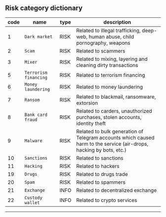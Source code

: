 ##  Risk category dictionary 

| code | name                   | type  | description                                                                                                          |
|------|------------------------|-------|----------------------------------------------------------------------------------------------------------------------|
| 1    | 	`Dark market`         | 	RISK | 	Related to illegal trafficking, deep-web, human abuse, child pornography, weapons                                   |
| 2    | 	`Scam`                | 	RISK | 	Related to scammers                                                                                                 |
| 3    | 	`Mixer`               | 	RISK | 	Related to mixing, layering and cleaning dirty transactions                                                         |
| 5    | 	`Terrorism financing` | 	RISK | 	Related to terrorism financing                                                                                      |
| 6    | 	`Money laundering`    | 	RISK | 	Related to money laundering                                                                                         |
| 7    | 	`Ransom`              | 	RISK | 	Related to blackmail, ransomware, extorsion                                                                         |
| 8    | 	`Bank card fraud`     | 	RISK | 	Related to carders, unauthorized purchases, stolen accounts, identity theft                                         |
| 9    | 	`Malware`             | 	RISK | 	Related to bulk generation of Telegram accounts which caused harm to the service (air-drops, hacking by bots, etc.) |
| 10   | 	`Sanctions`           | 	RISK | 	Related to sanctions                                                                                                |
| 11   | 	`Hacking`             | 	RISK | 	Related to hackers                                                                                                  |
| 19   | 	`Drugs`               | 	RISK | 	Related to drugs trade                                                                                              |
| 20   | 	`Spam`                | 	RISK | 	Related to spammers                                                                                                 |
| 21   | 	`Exchange`            | 	INFO | 	Related to decentralized exchange                                                                                   |
| 22   | 	`Custody wallet`      | 	INFO | Related to crypto services                                                                                           |


***